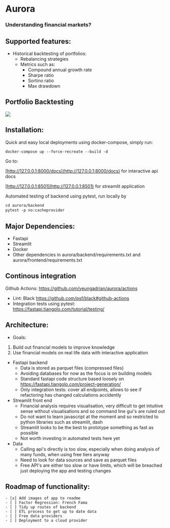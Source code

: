 # Aurora
### Understanding financial markets?

## Supported features:
- Historical backtesting of portfolios:
    - Rebalancing strategies
    - Metrics such as:
         - Compound annual growth rate
         - Sharpe ratio
         - Sortino ratio
         - Max drawdown

## Portfolio Backtesting
![](images/portfolioBacktest.png)

## Installation:
Quick and easy local deployments using docker-compose, simply run:
```html
docker-compose up --force-recreate --build -d
```
Go to:

[http://127.0.0.1:8000/docs](http://127.0.0.1:8000/docs) for interactive api docs

[http://127.0.0.1:8501](http://127.0.0.1:8501) for streamlit application

Automated testing of backend using pytest, run locally by 
```html
cd aurora/backend
pytest -p no:cacheprovider 
```

## Major Dependencies:
- Fastapi
- Streamlit
- Docker
- Other dependencies in aurora/backend/requirements.txt and aurora/frontend/requirements.txt

## Continous integration
Github Actions: https://github.com/yeungadrian/aurora/actions
- Lint: Black https://github.com/psf/black#github-actions
- Integration tests using pytest: https://fastapi.tiangolo.com/tutorial/testing/

## Architecture:
- Goals:
1. Build out financial models to improve knowledge
2. Use financial models on real life data with interactive application

- Fastapi backend
    - Data is stored as parquet files (compressed files)
    - Avoiding databases for now as the focus is on building models
    - Standard fastapi code structure based loosely on https://fastapi.tiangolo.com/project-generation/
    - Only integration tests: cover all endpoints, allows to see if refactoring has changed calculations accidently
- Streamlit front end
    - Financial analysis requires visualisation, very difficult to get intuitive sense without visualisations and so command line gui's are ruled out
    - Do not want to learn javascript at the moment and so restricted to python libraries such as streamlit, dash
    - Streamlit looks to be the best to prototype something as fast as possible
    - Not worth investing in automated tests here yet
- Data
    - Calling api's directly is too slow, especially when doing analysis of many funds, when using free tiers anyway
    - Need to look for data sources and save as parquet files
    - Free API's are either too slow or have limits, which will be breached just deploying the app and testing changes
    
## Roadmap of functionality:
    - [x] Add images of app to readme
    - [ ] Factor Regression: French Fama
    - [ ] Tidy up routes of backend
    - [ ] ETL process to get up to date data
    - [ ] Free data providers
    - [ ] Deployment to a cloud provider

